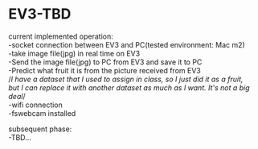 # EV3-TBD

current implemented operation:<br/>
  -socket connection between EV3 and PC(tested environment: Mac m2)<br/>
  -take image file(jpg) in real time on EV3<br/>
  -Send the image file(jpg) to PC from EV3 and save it to PC<br/>
  -Predict what fruit it is from the picture received from EV3<br/>
  /*I have a dataset that I used to assign in class, so I just did it as a fruit,<br/>
  but I can replace it with another dataset as much as I want. It's not a big deal*/<br/>
  -wifi connection<br/>
  -fswebcam installed
  
subsequent phase:<br/>
  -TBD...<br/>

